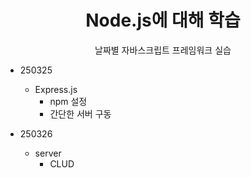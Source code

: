 <div align = center>
  <h1>Node.js에 대해 학습</h1>
</div>
<div align = center>
  날짜별 자바스크립트 프레임워크 실습
</div>

* 250325
  * Express.js
    * npm 설정
    * 간단한 서버 구동

* 250326
  * server
    * CLUD